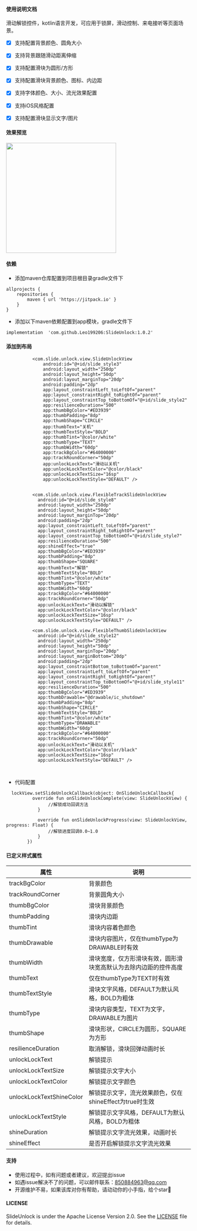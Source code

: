 #### 使用说明文档 

滑动解锁控件，kotlin语言开发，可应用于锁屏，滑动控制、来电接听等页面场景。
  

- [x] 支持配置背景颜色、圆角大小
- [x] 支持背景跟随滑动距离伸缩
- [x] 支持配置滑块为圆形/方形
- [x] 支持配置滑块背景颜色、图标、内边距
- [x] 支持字体颜色、大小、流光效果配置
- [x] 支持iOS风格配置
- [x] 支持配置滑块显示文字/图片




#### 效果预览
<img src="https://raw.githubusercontent.com/Leo199206/SlideUnlock/main/image/device-2021-03-02-220844.gif" width="300" heght="500" align=center />


#### 依赖
+ 添加maven仓库配置到项目根目录gradle文件下

```
allprojects {
    repositories {
        maven { url 'https://jitpack.io' }
    }
}
```

+ 添加以下maven依赖配置到app模块，gradle文件下

```
implementation  'com.github.Leo199206:SlideUnlock:1.0.2'
```

#### 添加到布局

```
          <com.slide.unlock.view.SlideUnlockView
              android:id="@+id/slide_style3"
              android:layout_width="250dp"
              android:layout_height="50dp"
              android:layout_marginTop="20dp"
              android:padding="2dp"
              app:layout_constraintLeft_toLeftOf="parent"
              app:layout_constraintRight_toRightOf="parent"
              app:layout_constraintTop_toBottomOf="@+id/slide_style2"
              app:resilienceDuration="500"
              app:thumbBgColor="#ED3939"
              app:thumbPadding="8dp"
              app:thumbShape="CIRCLE"
              app:thumbText="关机"
              app:thumbTextStyle="BOLD"
              app:thumbTint="@color/white"
              app:thumbType="TEXT"
              app:thumbWidth="60dp"
              app:trackBgColor="#64000000"
              app:trackRoundCorner="50dp"
              app:unlockLockText="滑动以关机"
              app:unlockLockTextColor="@color/black"
              app:unlockLockTextSize="16sp"
              app:unlockLockTextStyle="DEFAULT" />


          <com.slide.unlock.view.FlexibleTrackSlideUnlockView
            android:id="@+id/slide_style8"
            android:layout_width="250dp"
            android:layout_height="50dp"
            android:layout_marginTop="20dp"
            android:padding="2dp"
            app:layout_constraintLeft_toLeftOf="parent"
            app:layout_constraintRight_toRightOf="parent"
            app:layout_constraintTop_toBottomOf="@+id/slide_style7"
            app:resilienceDuration="500"
            app:shineEffect="true"
            app:thumbBgColor="#ED3939"
            app:thumbPadding="8dp"
            app:thumbShape="SQUARE"
            app:thumbText="解锁"
            app:thumbTextStyle="BOLD"
            app:thumbTint="@color/white"
            app:thumbType="TEXT"
            app:thumbWidth="60dp"
            app:trackBgColor="#64000000"
            app:trackRoundCorner="50dp"
            app:unlockLockText="滑动以解锁"
            app:unlockLockTextColor="@color/black"
            app:unlockLockTextSize="16sp"
            app:unlockLockTextStyle="DEFAULT" />

          <com.slide.unlock.view.FlexibleThumbSlideUnlockView
            android:id="@+id/slide_style12"
            android:layout_width="250dp"
            android:layout_height="50dp"
            android:layout_marginTop="20dp"
            android:layout_marginBottom="20dp"
            android:padding="2dp"
            app:layout_constraintBottom_toBottomOf="parent"
            app:layout_constraintLeft_toLeftOf="parent"
            app:layout_constraintRight_toRightOf="parent"
            app:layout_constraintTop_toBottomOf="@+id/slide_style11"
            app:resilienceDuration="500"
            app:thumbBgColor="#ED3939"
            app:thumbDrawable="@drawable/ic_shutdown"
            app:thumbPadding="8dp"
            app:thumbShape="CIRCLE"
            app:thumbTextStyle="BOLD"
            app:thumbTint="@color/white"
            app:thumbType="DRAWABLE"
            app:thumbWidth="60dp"
            app:trackBgColor="#64000000"
            app:trackRoundCorner="50dp"
            app:unlockLockText="滑动以关机"
            app:unlockLockTextColor="@color/black"
            app:unlockLockTextSize="16sp"
            app:unlockLockTextStyle="DEFAULT" />



```

+ 代码配置

```
  lockView.setSlideUnlockCallback(object: OnSlideUnlockCallback{
          override fun onSlideUnlockComplete(view: SlideUnlockView) {
                //解锁成功回调方法
            }
        
            override fun onSlideUnlockProgress(view: SlideUnlockView, progress: Float) {
                //解锁进度回调0.0~1.0
            }
        })

```


#### 已定义样式属性

| 属性  | 说明 |
| --- | --- |
| trackBgColor | 背景颜色 |
| trackRoundCorner | 背景圆角大小 |
| thumbBgColor | 滑块背景颜色 |
| thumbPadding | 滑块内边距 |
| thumbTint | 滑块内容着色颜色 | 
| thumbDrawable | 滑块内容图片，仅在thumbType为DRAWABLE时有效 | 
| thumbWidth | 滑块宽度，仅方形滑块有效，圆形滑块宽高默认为去除内边距的控件高度 |
| thumbText | 仅在thumbType为TEXT时有效 | 
| thumbTextStyle | 滑块文字风格，DEFAULT为默认风格，BOLD为粗体 | 
| thumbType | 滑块内容类型，TEXT为文字，DRAWABLE为图片 | 
| thumbShape | 滑块形状，CIRCLE为圆形，SQUARE为方形 |
| resilienceDuration | 取消解锁，滑块回弹动画时长 |
| unlockLockText | 解锁提示 |
| unlockLockTextSize | 解锁提示文字大小 |
| unlockLockTextColor | 解锁提示文字颜色 |
| unlockLockTextShineColor | 解锁提示文字，流光效果颜色，仅在shineEffect为true时生效 |
| unlockLockTextStyle | 解锁提示文字风格，DEFAULT为默认风格，BOLD为粗体 | 
| shineDuration | 解锁提示文字流光效果，动画时长 |
| shineEffect | 是否开启解锁提示文字流光效果 |


#### 支持
+ 使用过程中，如有问题或者建议，欢迎提出issue
+ 如遇issue解决不了的问题，可以邮件联系：850884963@qq.com
+ 开源维护不易，如果该库对你有帮助，请动动你的小手指，给个star🤩  

#### LICENSE
SlideUnlock is under the Apache License Version 2.0. See the [LICENSE](https://raw.githubusercontent.com/Leo199206/SlideUnlock/main/LICENSE) file for details.
